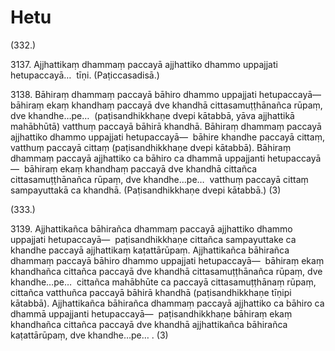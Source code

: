 

# Hetu







(332.)

3137\. Ajjhattikaṃ dhammaṃ paccayā ajjhattiko dhammo uppajjati hetupaccayā…  tīṇi. (Paṭiccasadisā.)

3138\. Bāhiraṃ dhammaṃ paccayā bāhiro dhammo uppajjati hetupaccayā—  bāhiraṃ ekaṃ khandhaṃ paccayā dve khandhā cittasamuṭṭhānañca rūpaṃ, dve khandhe…pe…  (paṭisandhikkhaṇe dvepi kātabbā, yāva ajjhattikā mahābhūtā) vatthuṃ paccayā bāhirā khandhā. Bāhiraṃ dhammaṃ paccayā ajjhattiko dhammo uppajjati hetupaccayā—  bāhire khandhe paccayā cittaṃ, vatthuṃ paccayā cittaṃ (paṭisandhikkhaṇe dvepi kātabbā). Bāhiraṃ dhammaṃ paccayā ajjhattiko ca bāhiro ca dhammā uppajjanti hetupaccayā—  bāhiraṃ ekaṃ khandhaṃ paccayā dve khandhā cittañca cittasamuṭṭhānañca rūpaṃ, dve khandhe…pe…  vatthuṃ paccayā cittaṃ sampayuttakā ca khandhā. (Paṭisandhikkhaṇe dvepi kātabbā.) (3)

(333.)

3139\. Ajjhattikañca bāhirañca dhammaṃ paccayā ajjhattiko dhammo uppajjati hetupaccayā—  paṭisandhikkhaṇe cittañca sampayuttake ca khandhe paccayā ajjhattikaṃ kaṭattārūpaṃ. Ajjhattikañca bāhirañca dhammaṃ paccayā bāhiro dhammo uppajjati hetupaccayā—  bāhiraṃ ekaṃ khandhañca cittañca paccayā dve khandhā cittasamuṭṭhānañca rūpaṃ, dve khandhe…pe…  cittañca mahābhūte ca paccayā cittasamuṭṭhānaṃ rūpaṃ, cittañca vatthuñca paccayā bāhirā khandhā (paṭisandhikkhaṇe tīṇipi kātabbā). Ajjhattikañca bāhirañca dhammaṃ paccayā ajjhattiko ca bāhiro ca dhammā uppajjanti hetupaccayā—  paṭisandhikkhaṇe bāhiraṃ ekaṃ khandhañca cittañca paccayā dve khandhā ajjhattikañca bāhirañca kaṭattārūpaṃ, dve khandhe…pe… . (3)



